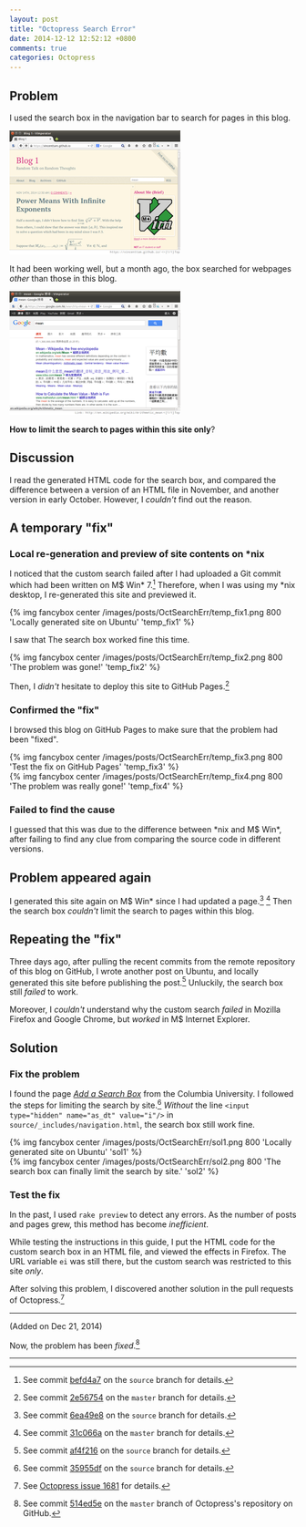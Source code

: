 ```yaml
---
layout: post
title: "Octopress Search Error"
date: 2014-12-12 12:52:12 +0800
comments: true
categories: Octopress
---
```


Problem
---

I used the search box in the navigation bar to search for pages in
this blog.

<picture class="fancybox center" title="Searched with the search box for pages in this blog">
  <source srcset="/images/posts/OctSearchErr/err1.png" media="(min-width: 880px)"></source> 
  <img alt="err1" src="/images/posts/OctSearchErr/err1_s.png" />
</picture>

It had been working well, but a month ago, the box searched for
webpages *other* than those in this blog.

<picture class="fancybox center" title="Custion search failed">
  <source srcset="/images/posts/OctSearchErr/err2.png" media="(min-width: 880px)"></source> 
  <img alt="err2" src="/images/posts/OctSearchErr/err2_s.png" />
</picture>

**How to limit the search to pages within this site only**?

<!-- more -->

Discussion
---

I read the generated HTML code for the search box, and compared the
difference between a version of an HTML file in November, and another
version in early October.  However, I *couldn't* find out the reason.

A temporary "fix"
---

### Local re-generation and preview of site contents on \*nix

I noticed that the custom search failed after I had uploaded a Git
commit which had been written on M\$ Win\* 7.[^befd4a7]  Therefore,
when I was using my \*nix desktop, I re-generated this site and
previewed it.

{% img fancybox center /images/posts/OctSearchErr/temp_fix1.png 800 'Locally generated site on Ubuntu' 'temp_fix1' %}

I saw that The search box worked fine this time.

{% img fancybox center /images/posts/OctSearchErr/temp_fix2.png 800 'The problem was gone!' 'temp_fix2' %}

Then, I *didn't* hesitate to deploy this site to GitHub
Pages.[^2e56754]

### Confirmed the "fix"

I browsed this blog on GitHub Pages to make sure that the problem had
been "fixed".

{% img fancybox center /images/posts/OctSearchErr/temp_fix3.png 800 'Test the fix on GitHub Pages' 'temp_fix3' %}  
{% img fancybox center /images/posts/OctSearchErr/temp_fix4.png 800 'The problem was really gone!' 'temp_fix4' %}

### Failed to find the cause

I guessed that this was due to the difference between \*nix and M\$
Win\*, after failing to find any clue from comparing the source code
in different versions.

Problem appeared again
---

I generated this site again on M\$ Win\* since I had updated a
page.[^6ea49e8] [^31c066a]  Then the search box *couldn't* limit the
search to pages within this blog.

Repeating the "fix"
---

Three days ago, after pulling the recent commits from the remote
repository of this blog on GitHub, I wrote another post on Ubuntu, and
locally generated this site before publishing the post.[^af4f216]
Unluckily, the search box still *failed* to work.

Moreover, I *couldn't* understand why the custom search *failed* in
Mozilla Firefox and Google Chrome, but *worked* in M\$ Internet
Explorer.

Solution
---

### Fix the problem

I found the page [*Add a Search Box*][guide] from the Columbia
University.  I followed the steps for limiting the search by
site.[^35955df]  *Without* the line `<input type="hidden" name="as_dt"
value="i"/>` in `source/_includes/navigation.html`, the search box
still work fine.

{% img fancybox center /images/posts/OctSearchErr/sol1.png 800 'Locally generated site on Ubuntu' 'sol1' %}  
{% img fancybox center /images/posts/OctSearchErr/sol2.png 800 'The search box can finally limit the search by site.' 'sol2' %}

### Test the fix

In the past, I used `rake preview` to detect any errors.  As the
number of posts and pages grew, this method has become *inefficient*.

While testing the instructions in this guide, I put the HTML code for
the custom search box in an HTML file, and viewed the effects in
Firefox.  The URL variable `ei` was still there, but the custom search
was restricted to this site *only*.

After solving this problem, I discovered another solution in the pull
requests of Octopress.[^alt_sol]

---
(Added on Dec 21, 2014)

Now, the problem has been *fixed*.[^514ed5e]

---
[^befd4a7]: See commit [befd4a7] on the `source` branch for details.
[^2e56754]: See commit [2e56754] on the `master` branch for details.
[^6ea49e8]: See commit [6ea49e8] on the `source` branch for details.
[^31c066a]: See commit [31c066a] on the `master` branch for details.
[^af4f216]: See commit [af4f216] on the `source` branch for details.
[^35955df]: See commit [35955df] on the `source` branch for details.
[^alt_sol]: See [Octopress issue 1681][alt_sol] for details.
[^514ed5e]:
    See commit [514ed5e] on the `master` branch of Octopress's
    repository on GitHub.

[befd4a7]: https://github.com/VincentTam/vincenttam.github.io/commit/befd4a7
[2e56754]: https://github.com/VincentTam/vincenttam.github.io/commit/2e56754
[6ea49e8]: https://github.com/VincentTam/vincenttam.github.io/commit/6ea49e8
[31c066a]: https://github.com/VincentTam/vincenttam.github.io/commit/31c066a
[af4f216]: https://github.com/VincentTam/vincenttam.github.io/commit/af4f216
[guide]: https://cuit.columbia.edu/add-search-box
[35955df]: https://github.com/VincentTam/vincenttam.github.io/commit/35955df
[alt_sol]: https://github.com/imathis/octopress/pull/1681
[514ed5e]: https://github.com/imathis/octopress/commit/514ed5e

